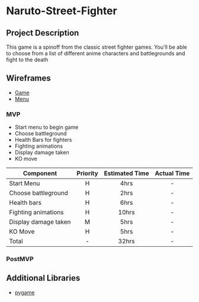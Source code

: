 # Naruto-Street-Fighter

## Project Description

This game is a spinoff from the classic street fighter games. You'll  be able to choose from a list of different anime characters  and battlegrounds and fight to the death

## Wireframes
- [Game](https://imgur.com/a/YjNLfpG)
- [Menu](https://imgur.com/a/MNl4TGT)


### MVP
- Start menu to begin game 
- Choose battleground 
- Health Bars for fighters
- Fighting animations
- Display damage taken
- KO move

| Component | Priority | Estimated Time | Actual Time |
| --- | :---: |  :---: | :---: | 
| Start Menu                                               | H | 4hrs  | - |
| Choose battleground                                         | H | 2hrs  | - |
| Health bars                                                     |  H | 6hrs  | - |
| Fighting animations                                             | H | 10hrs  | - |
| Display damage taken                                             | M | 5hrs  | - |
| KO Move                                                           | H | 5hrs  | - |
| Total                                                             | - | 32hrs | - |

### PostMVP


                                          

## Additional Libraries
- [pygame](https://www.pygame.org/docs/)
